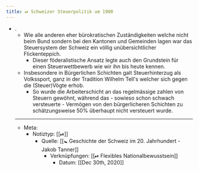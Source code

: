 ```yaml
---
title: ⏯ Schweizer Steuerpolitik um 1900
---
```


- .
	- Wie alle anderen eher bürokratischen Zuständigkeiten welche nicht beim Bund sondern bei den Kantonen und Gemeinden lagen war das Steuersystem der Schweiz ein völlig unübersichtlicher Flickenteppich.
		- Dieser föderalistische Ansatz legte auch den Grundstein für einen Steuerwettbewerb wie wir ihn bis heute kennen.
	- Insbesondere in Bürgerlichen Schichten galt Steuerhinterzug als Volkssport, ganz in der Tradition Wilhelm Tell's welcher sich gegen die (Steuer)Vögte erhob.
		- So wurde die Arbeiterschicht an das regelmässige zahlen von Steuern gewöhnt, während das - sowieso schon schwach versteuerte - Vermögen von den bürgerlicheren Schichten zu schätzungsweise 50% überhaupt nicht versteuert wurde.
	- ---
	- Meta:
		- Notiztyp: [[⏯]]
			- Quelle: [[🚼 Geschichte der Schweiz im 20. Jahrhundert - Jakob Tanner]]
				- Verknüpfungen: [[⏯ Flexibles Nationalbewusstsein]]
					- Datum: [[Dec 30th, 2020]]